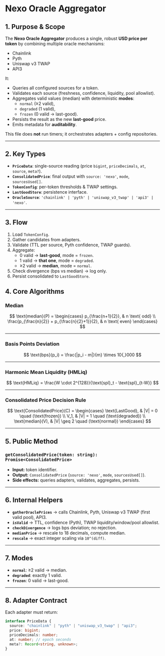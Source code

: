# Nexo Oracle Aggregator

## 1. Purpose & Scope

The **Nexo Oracle Aggregator** produces a single, robust **USD price per token** by combining multiple oracle mechanisms:

- Chainlink
- Pyth
- Uniswap v3 TWAP
- API3

It:

- Queries all configured sources for a token.
- Validates each source (freshness, confidence, liquidity, pool allowlist).
- Aggregates valid values (median) with deterministic **modes**:
  - `normal` (≥2 valid),
  - `degraded` (1 valid),
  - `frozen` (0 valid → last-good).
- Persists the result as the new **last-good** price.
- Emits metadata for **auditability**.

This file does **not** run timers; it orchestrates adapters + config repositories.

---

## 2. Key Types

- **`PriceData`**: single-source reading (price `bigint`, `priceDecimals`, `at`, `source`, `meta?`).
- **`ConsolidatedPrice`**: final output with `source: 'nexo'`, `mode`, `sourcesUsed[]`.
- **`TokenConfig`**: per-token thresholds & TWAP settings.
- **`LastGoodStore`**: persistence interface.
- **`OracleSource`**: `'chainlink' | 'pyth' | 'uniswap_v3_twap' | 'api3' | 'nexo'`.

---

## 3. Flow

1. Load `TokenConfig`.
2. Gather candidates from adapters.
3. Validate (TTL per source, Pyth confidence, TWAP guards).
4. Aggregate:
   - 0 valid → **last-good**, mode = `frozen`.
   - 1 valid → **that one**, mode = `degraded`.
   - ≥2 valid → **median**, mode = `normal`.
5. Check divergence (bps vs median) → log only.
6. Persist consolidated to `LastGoodStore`.

## 4. Core Algorithms

### Median

$$
\text{median}(P) =
\begin{cases}
p_{\frac{n+1}{2}}, & n \text{ odd} \\
\frac{p_{\frac{n}{2}} + p_{\frac{n}{2}+1}}{2}, & n \text{ even}
\end{cases}
$$

---

### Basis Points Deviation

$$
\text{bps}(p_i) = \frac{|p_i - m|}{m} \times 10{,}000
$$

---

### Harmonic Mean Liquidity (HMLiq)

$$
\text{HMLiq} = \frac{W \cdot 2^{128}}{\text{spl}_t - \text{spl}_{t-W}}
$$

---

### Consolidated Price Decision Rule

$$
\text{ConsolidatedPrice}(C) =
\begin{cases}
\text{LastGood}, & |V| = 0 \quad (\text{frozen}) \\
V_1, & |V| = 1 \quad (\text{degraded}) \\
\text{median}(V), & |V| \geq 2 \quad (\text{normal})
\end{cases}
$$

---

## 5. Public Method

### `getConsolidatedPrice(token: string): Promise<ConsolidatedPrice>`

- **Input:** token identifier.
- **Output:** `ConsolidatedPrice` (`source: 'nexo'`, `mode`, `sourcesUsed[]`).
- **Side effects:** queries adapters, validates, aggregates, persists.

---

## 6. Internal Helpers

- **`gatherOraclePrices`** → calls Chainlink, Pyth, Uniswap v3 TWAP (first valid pool), API3.
- **`isValid`** → TTL, confidence (Pyth), TWAP liquidity/window/pool allowlist.
- **`checkDivergence`** → logs bps deviation; no rejection.
- **`medianPrice`** → rescale to 18 decimals, compute median.
- **`rescale`** → exact integer scaling via `10^(diff)`.

---

## 7. Modes

- **`normal`**: ≥2 valid → median.
- **`degraded`**: exactly 1 valid.
- **`frozen`**: 0 valid → last-good.

---

## 8. Adapter Contract

Each adapter must return:

```ts
interface PriceData {
  source: "chainlink" | "pyth" | "uniswap_v3_twap" | "api3";
  price: bigint;
  priceDecimals: number;
  at: number; // epoch seconds
  meta?: Record<string, unknown>;
}
```
